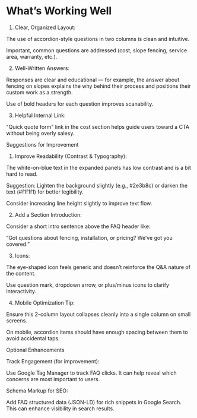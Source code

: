 # What’s Working Well

1. Clear, Organized Layout:

The use of accordion-style questions in two columns is clean and intuitive.

Important, common questions are addressed (cost, slope fencing, service area, warranty, etc.).

2. Well-Written Answers:

Responses are clear and educational — for example, the answer about fencing on slopes explains the why behind their process and positions their custom work as a strength.

Use of bold headers for each question improves scanability.

3. Helpful Internal Link:

"Quick quote form" link in the cost section helps guide users toward a CTA without being overly salesy.

Suggestions for Improvement

1. Improve Readability (Contrast & Typography):

The white-on-blue text in the expanded panels has low contrast and is a bit hard to read.

Suggestion: Lighten the background slightly (e.g., #2e3b8c) or darken the text (#f1f1f1) for better legibility.

Consider increasing line height slightly to improve text flow.

2. Add a Section Introduction:

Consider a short intro sentence above the FAQ header like:

“Got questions about fencing, installation, or pricing? We’ve got you covered.”

3. Icons:

The eye-shaped icon feels generic and doesn’t reinforce the Q&A nature of the content.

Use question mark, dropdown arrow, or plus/minus icons to clarify interactivity.

4. Mobile Optimization Tip:

Ensure this 2-column layout collapses cleanly into a single column on small screens.

On mobile, accordion items should have enough spacing between them to avoid accidental taps.

Optional Enhancements

Track Engagement (for improvement):

Use Google Tag Manager to track FAQ clicks. It can help reveal which concerns are most important to users.

Schema Markup for SEO:

Add FAQ structured data (JSON-LD) for rich snippets in Google Search. This can enhance visibility in search results.
